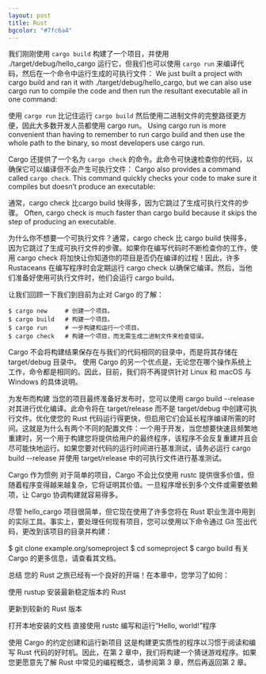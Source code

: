 ```yaml
---
layout: post
title: Rust
bgcolor: "#7fc6a4"
---
```


我们刚刚使用 `cargo build` 构建了一个项目，并使用 ./target/debug/hello_cargo 运行它，但我们也可以使用 `cargo run` 来编译代码，然后在一个命令中运行生成的可执行文件：
We just built a project with cargo build and ran it with ./target/debug/hello_cargo, but we can also use cargo run to compile the code and then run the resultant executable all in one command:

使用 `cargo run` 比记住运行 `cargo build` 然后使用二进制文件的完整路径更方便，因此大多数开发人员都使用 cargo run。
Using cargo run is more convenient than having to remember to run cargo build and then use the whole path to the binary, so most developers use cargo run.


Cargo 还提供了一个名为 `cargo check` 的命令。此命令可快速检查你的代码，以确保它可以编译但不会产生可执行文件：
Cargo also provides a command called `cargo check`. This command quickly checks your code to make sure it compiles but doesn’t produce an executable:

通常，cargo check 比cargo build 快得多，因为它跳过了生成可执行文件的步骤。
Often, cargo check is much faster than cargo build because it skips the step of producing an executable.


为什么你不想要一个可执行文件？通常，cargo check 比 cargo build 快得多，因为它跳过了生成可执行文件的步骤。如果你在编写代码时不断检查你的工作，使用 cargo check 将加快让你知道你的项目是否仍在编译的过程！因此，许多 Rustaceans 在编写程序时会定期运行 cargo check 以确保它编译。然后，当他们准备好使用可执行文件时，他们会运行 cargo build。

让我们回顾一下我们到目前为止对 Cargo 的了解：

```console
$ cargo new     # 创建一个项目。
$ cargo build   # 构建一个项目。
$ cargo run     # 一步构建和运行一个项目。
$ cargo check   # 构建一个项目，而无需生成二进制文件来检查错误。
```

Cargo 不会将构建结果保存在与我们的代码相同的目录中，而是将其存储在 target/debug 目录中。
使用 Cargo 的另一个优点是，无论您在哪个操作系统上工作，命令都是相同的。因此，目前，我们将不再提供针对 Linux 和 macOS 与 Windows 的具体说明。

为发布而构建
当您的项目最终准备好发布时，您可以使用 cargo build --release 对其进行优化编译。此命令将在 target/release 而不是 target/debug 中创建可执行文件。优化使您的 Rust 代码运行得更快，但启用它们会延长程序编译所需的时间。这就是为什么有两个不同的配置文件：一个用于开发，当您想要快速且频繁地重建时，另一个用于构建您将提供给用户的最终程序，该程序不会反复重建并且会尽可能快地运行。如果您要对代码的运行时间进行基准测试，请务必运行 cargo build --release 并使用 target/release 中的可执行文件进行基准测试。

Cargo 作为惯例
对于简单的项目，Cargo 不会比仅使用 rustc 提供很多价值，但随着程序变得越来越复杂，它将证明其价值。一旦程序增长到多个文件或需要依赖项，让 Cargo 协调构建就容易得多。

尽管 hello_cargo 项目很简单，但它现在使用了许多您将在 Rust 职业生涯中用到的实际工具。事实上，要处理任何现有项目，您可以使用以下命令通过 Git 签出代码，更改到该项目的目录并构建：

$ git clone example.org/someproject
$ cd someproject
$ cargo build
有关 Cargo 的更多信息，请查看其文档。

总结
您的 Rust 之旅已经有一个良好的开端！在本章中，您学习了如何：

使用 rustup 安装最新稳定版本的 Rust

更新到较新的 Rust 版本

打开本地安装的文档
直接使用 rustc 编写和运行“Hello, world!”程序

使用 Cargo 的约定创建和运行新项目
这是构建更实质性的程序以习惯于阅读和编写 Rust 代码的好时机。因此，在第 2 章中，我们将构建一个猜谜游戏程序。如果您更愿意先了解 Rust 中常见的编程概念，请参阅第 3 章，然后再返回第 2 章。
